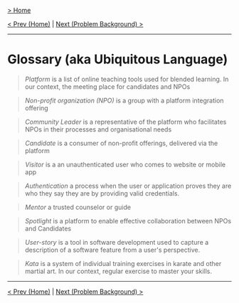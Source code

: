 [> Home](README.md)

[< Prev (Home)](README.md)  |  [Next (Problem Background) >](1.Problem/README.md)

---

# Glossary (aka Ubiquitous Language)

> _Platform_
is a list of online teaching tools used for blended learning. In our context, the meeting place for candidates and NPOs

> _Non-profit organization (NPO)_ 
is a group with a platform integration offering

> _Community Leader_
is a representative of the platform who facilitates NPOs in their processes and organisational needs

> _Candidate_
is a consumer of non-profit offerings, delivered via the platform

> _Visitor_
is a an unauthenticated user who comes to website or mobile app

> _Authentication_
a process when the user or application proves they are who they say they are by providing valid credentials.

> _Mentor_
a trusted counselor or guide

> _Spotlight_ 
is a platform to enable effective collaboration between NPOs and Candidates

> _User-story_
is a tool in software development used to capture a description of a software feature from a user's perspective.

> _Kata_
is a system of individual training exercises in karate and other martial art. In our context, regular exercise to master your skills.

---
[< Prev (Home)](README.md)  |  [Next (Problem Background) >](1.Problem/README.md)
